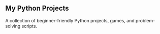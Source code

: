 ## My Python Projects

A collection of beginner-friendly Python projects, games, and problem-solving scripts.
